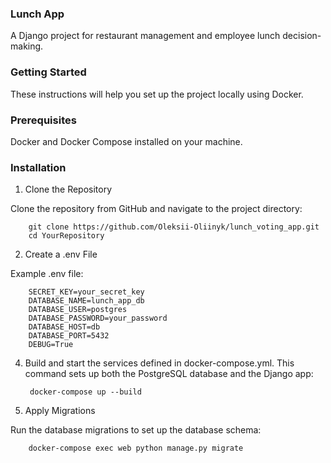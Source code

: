 ### Lunch App
A Django project for restaurant management and employee lunch decision-making.

### Getting Started
These instructions will help you set up the project locally using Docker.

### Prerequisites
Docker and Docker Compose installed on your machine.

### Installation

1. Clone the Repository

Clone the repository from GitHub and navigate to the project directory:

        git clone https://github.com/Oleksii-Oliinyk/lunch_voting_app.git
        cd YourRepository

2. Create a .env File

Example .env file:

        SECRET_KEY=your_secret_key
        DATABASE_NAME=lunch_app_db
        DATABASE_USER=postgres
        DATABASE_PASSWORD=your_password
        DATABASE_HOST=db
        DATABASE_PORT=5432
        DEBUG=True

4. Build and start the services defined in docker-compose.yml. This command sets up both the PostgreSQL database and the Django app:

        docker-compose up --build

5. Apply Migrations

Run the database migrations to set up the database schema:

        docker-compose exec web python manage.py migrate
